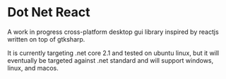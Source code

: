 # Dot Net React

A work in progress cross-platform desktop gui library inspired by reactjs written on top of gtksharp.

It is currently targeting .net core 2.1 and tested on ubuntu linux, but it will eventually be targeted against .net standard and will support windows, linux, and macos.
